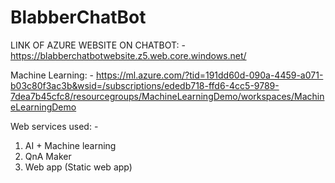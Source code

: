 # BlabberChatBot

LINK OF AZURE WEBSITE ON CHATBOT: - https://blabberchatbotwebsite.z5.web.core.windows.net/ 

Machine Learning: - https://ml.azure.com/?tid=191dd60d-090a-4459-a071-b03c80f3ac3b&wsid=/subscriptions/ededb718-ffd6-4cc5-9789-7dea7b45cfc8/resourcegroups/MachineLearningDemo/workspaces/MachineLearningDemo

Web services used: -
1. AI + Machine learning
2. QnA Maker
3. Web app (Static web app)
